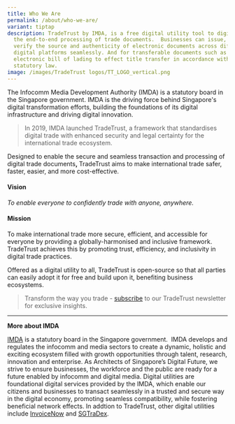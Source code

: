 ```yaml
---
title: Who We Are
permalink: /about/who-we-are/
variant: tiptap
description: TradeTrust by IMDA, is a free digital utility tool to digitalise
  the end-to-end processing of trade documents.  Businesses can issue, exchange,
  verify the source and authenticity of electronic documents across different
  digital platforms seamlessly. And for transferable documents such as
  electronic bill of lading to effect title transfer in accordance with
  statutory law.
image: /images/TradeTrust logos/TT_LOGO_vertical.png
---
```

<p>The Infocomm Media Development Authority (IMDA) is a statutory board in
the Singapore government. IMDA is the driving force behind Singapore's
digital transformation efforts, building the foundations of its digital
infrastructure and driving digital innovation.</p>
<blockquote>
<p>In 2019, IMDA launched TradeTrust, a framework that standardises digital
trade with enhanced security and legal certainty for the international
trade ecosystem.</p>
</blockquote>
<p>Designed to enable the secure and seamless transaction and processing
of digital trade documents<strong>,&nbsp;</strong>TradeTrust aims to make
international trade safer, faster, easier, and more cost-effective.&nbsp;</p>
<h4><strong>Vision</strong></h4>
<p><em>To enable everyone to confidently trade with anyone, anywhere.</em>
</p>
<h4><strong>Mission</strong></h4>
<p>To make international trade more secure, efficient, and accessible for
everyone by providing a globally-harmonised and inclusive framework. TradeTrust
achieves this by promoting trust, efficiency, and inclusivity in digital
trade practices.</p>
<p>Offered as a digital utility to all, TradeTrust is open-source so that
all parties can easily adopt it for free and build upon it, benefiting
business ecosystems.</p>
<blockquote>
<p>Transform the way you trade - <a href="https://form.gov.sg/635f32c5001b2d0011fff09b" rel="noopener noreferrer nofollow" target="_blank">subscribe</a> to our
TradeTrust newsletter for exclusive insights.</p>
<p></p>
</blockquote>
<hr>
<p><strong>More about IMDA</strong>
</p>
<p><a href="https://www.imda.gov.sg/business" rel="noopener noreferrer nofollow" target="_blank">IMDA</a> is
a statutory board in the Singapore government.&nbsp; IMDA develops and
regulates the infocomm and media sectors to create a dynamic, holistic
and exciting ecosystem filled with growth opportunities through talent,
research, innovation and enterprise. As Architects of Singapore’s Digital
Future, we strive to ensure businesses, the workforce and the public are
ready for a future enabled by infocomm and digital media. Digital utilities
are foundational digital services provided by the IMDA, which enable our
citizens and businesses to transact seamlessly in a trusted and secure
way in the digital economy, promoting seamless compatibility, while fostering
beneficial network effects. In addtion to TradeTrust, other digital utilities
include <a href="https://www.imda.gov.sg/how-we-can-help/nationwide-e-invoicing-framework" rel="noopener noreferrer nofollow" target="_blank">InvoiceNow</a> and
<a href="https://sgtradex.com/" rel="noopener noreferrer nofollow" target="_blank">SGTraDex</a>.</p>